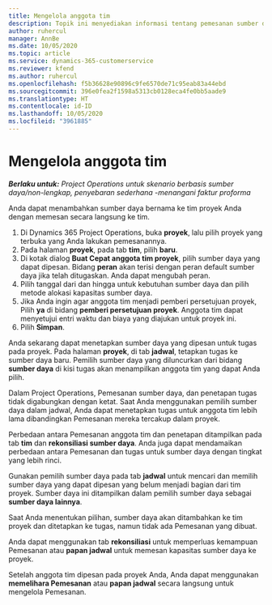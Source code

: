 ```yaml
---
title: Mengelola anggota tim
description: Topik ini menyediakan informasi tentang pemesanan sumber daya bernama untuk tim proyek dan tetapkan tugas.
author: ruhercul
manager: AnnBe
ms.date: 10/05/2020
ms.topic: article
ms.service: dynamics-365-customerservice
ms.reviewer: kfend
ms.author: ruhercul
ms.openlocfilehash: f5b36628e90896c9fe6570de71c95eab83a44ebd
ms.sourcegitcommit: 396e0fea2f1598a5313cb0128eca4fe0bb5aade9
ms.translationtype: HT
ms.contentlocale: id-ID
ms.lasthandoff: 10/05/2020
ms.locfileid: "3961885"
---
```

# <a name="maintain-team-members"></a>Mengelola anggota tim

_**Berlaku untuk:** Project Operations untuk skenario berbasis sumber daya/non-lengkap, penyebaran sederhana -menangani faktur proforma_

Anda dapat menambahkan sumber daya bernama ke tim proyek Anda dengan memesan secara langsung ke tim.

1. Di Dynamics 365 Project Operations, buka **proyek**, lalu pilih proyek yang terbuka yang Anda lakukan pemesanannya.
2. Pada halaman **proyek**, pada tab **tim**, pilih **baru**. 
3. Di kotak dialog **Buat Cepat anggota tim proyek**, pilih sumber daya yang dapat dipesan. Bidang **peran** akan terisi dengan peran default sumber daya jika telah ditugaskan. Anda dapat mengubah peran. 
4. Pilih tanggal dari dan hingga untuk kebutuhan sumber daya dan pilih metode alokasi kapasitas sumber daya. 
5. Jika Anda ingin agar anggota tim menjadi pemberi persetujuan proyek, Pilih **ya** di bidang **pemberi persetujuan proyek**. Anggota tim dapat menyetujui entri waktu dan biaya yang diajukan untuk proyek ini. 
6. Pilih **Simpan**.

Anda sekarang dapat menetapkan sumber daya yang dipesan untuk tugas pada proyek. Pada halaman **proyek**, di tab **jadwal**, tetapkan tugas ke sumber daya baru. Pemilih sumber daya yang diluncurkan dari bidang **sumber daya** di kisi tugas akan menampilkan anggota tim yang dapat Anda pilih.


Dalam Project Operations, Pemesanan sumber daya, dan penetapan tugas tidak digabungkan dengan ketat. Saat Anda menggunakan pemilih sumber daya dalam jadwal, Anda dapat menetapkan tugas untuk anggota tim lebih lama dibandingkan Pemesanan mereka tercakup dalam proyek.

Perbedaan antara Pemesanan anggota tim dan penetapan ditampilkan pada tab **tim** dan **rekonsiliasi sumber daya**. Anda juga dapat mendamaikan perbedaan antara Pemesanan dan tugas untuk sumber daya dengan tingkat yang lebih rinci.

Gunakan pemilih sumber daya pada tab **jadwal** untuk mencari dan memilih sumber daya yang dapat dipesan yang belum menjadi bagian dari tim proyek. Sumber daya ini ditampilkan dalam pemilih sumber daya sebagai **sumber daya lainnya**.

Saat Anda menentukan pilihan, sumber daya akan ditambahkan ke tim proyek dan ditetapkan ke tugas, namun tidak ada Pemesanan yang dibuat.

Anda dapat menggunakan tab **rekonsiliasi** untuk memperluas kemampuan Pemesanan atau **papan jadwal** untuk memesan kapasitas sumber daya ke proyek.

Setelah anggota tim dipesan pada proyek Anda, Anda dapat menggunakan **memelihara Pemesanan** atau **papan jadwal** secara langsung untuk mengelola Pemesanan.

